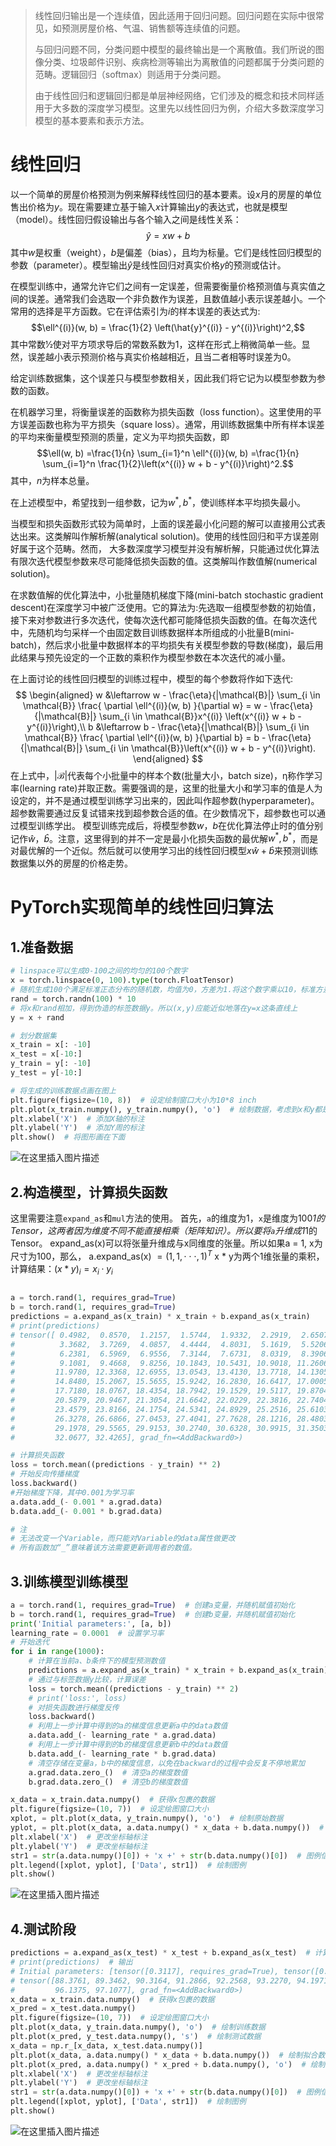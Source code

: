 
<script type="text/javascript" src="http://cdn.mathjax.org/mathjax/latest/MathJax.js?config=default"></script>
>线性回归输出是一个连续值，因此适用于回归问题。回归问题在实际中很常见，如预测房屋价格、气温、销售额等连续值的问题。
>
>与回归问题不同，分类问题中模型的最终输出是一个离散值。我们所说的图像分类、垃圾邮件识别、疾病检测等输出为离散值的问题都属于分类问题的范畴。逻辑回归（softmax）则适用于分类问题。
>
>由于线性回归和逻辑回归都是单层神经网络，它们涉及的概念和技术同样适用于大多数的深度学习模型。这里先以线性回归为例，介绍大多数深度学习模型的基本要素和表示方法。

# 线性回归
以一个简单的房屋价格预测为例来解释线性回归的基本要素。设$x$月的房屋的单位售出价格为$y$。现在需要建立基于输入$x$计算输出$y$的表达式，也就是模型（model）。线性回归假设输出与各个输入之间是线性关系：  
$$\hat{y} = xw + b$$
其中$w$是权重（weight），$b$是偏差（bias），且均为标量。它们是线性回归模型的参数（parameter）。模型输出$\hat{y}$是线性回归对真实价格$y$的预测或估计。

在模型训练中，通常允许它们之间有一定误差，但需要衡量价格预测值与真实值之间的误差。通常我们会选取一个非负数作为误差，且数值越小表示误差越小。一个常用的选择是平方函数。它在评估索引为$i$的样本误差的表达式为:
$$\ell^{(i)}(w, b) = \frac{1}{2} \left(\hat{y}^{(i)} - y^{(i)}\right)^2,$$
其中常数1⁄2使对平方项求导后的常数系数为1，这样在形式上稍微简单一些。显然，误差越小表示预测价格与真实价格越相近，且当二者相等时误差为0。

给定训练数据集，这个误差只与模型参数相关，因此我们将它记为以模型参数为参数的函数。

在机器学习里，将衡量误差的函数称为损失函数（loss function）。这里使用的平方误差函数也称为平方损失（square loss）。通常，用训练数据集中所有样本误差的平均来衡量模型预测的质量，定义为平均损失函数，即
$$\ell(w, b) =\frac{1}{n} \sum_{i=1}^n \ell^{(i)}(w, b) =\frac{1}{n} \sum_{i=1}^n \frac{1}{2}\left(x^{(i)} w + b - y^{(i)}\right)^2.$$
其中，$n$为样本总量。

在上述模型中，希望找到一组参数，记为$w^*, b^*$，使训练样本平均损失最小。

当模型和损失函数形式较为简单时，上面的误差最小化问题的解可以直接用公式表达出来。这类解叫作解析解(analytical solution)。使用的线性回归和平方误差刚好属于这个范畴。然而， 大多数深度学习模型并没有解析解，只能通过优化算法有限次迭代模型参数来尽可能降低损失函数的值。这类解叫作数值解(numerical solution)。 

在求数值解的优化算法中，小批量随机梯度下降(mini-batch stochastic gradient descent)在深度学习中被广泛使用。它的算法为:先选取一组模型参数的初始值，接下来对参数进行多次迭代，使每次迭代都可能降低损失函数的值。在每次迭代中，先随机均匀采样一个由固定数目训练数据样本所组成的小批量B(mini-batch)，然后求小批量中数据样本的平均损失有关模型参数的导数(梯度)，最后用此结果与预先设定的一个正数的乘积作为模型参数在本次迭代的减小量。 

在上面讨论的线性回归模型的训练过程中，模型的每个参数将作如下迭代:
$$
\begin{aligned}
w &\leftarrow w -   \frac{\eta}{|\mathcal{B}|} \sum_{i \in \mathcal{B}} \frac{ \partial \ell^{(i)}(w, b)  }{\partial w} = w -   \frac{\eta}{|\mathcal{B}|} \sum_{i \in \mathcal{B}}x^{(i)} \left(x^{(i)} w + b - y^{(i)}\right),\\
b &\leftarrow b -   \frac{\eta}{|\mathcal{B}|} \sum_{i \in \mathcal{B}} \frac{ \partial \ell^{(i)}(w, b)  }{\partial b} = b -   \frac{\eta}{|\mathcal{B}|} \sum_{i \in \mathcal{B}}\left(x^{(i)} w + b - y^{(i)}\right).
\end{aligned}
$$
在上式中，${|\mathcal{B}|}$代表每个小批量中的样本个数(批量大小，batch size)，η称作学习率(learning rate)并取正数。需要强调的是，这里的批量大小和学习率的值是人为设定的，并不是通过模型训练学习出来的，因此叫作超参数(hyperparameter)。超参数需要通过反复试错来找到超参数合适的值。在少数情况下，超参数也可以通过模型训练学出。 
模型训练完成后，将模型参数$w$，$b$在优化算法停止时的值分别记作$\hat{w}$，$\hat{b}$。注意，这里得到的并不一定是最小化损失函数的最优解$w^*, b^*$，而是对最优解的一个近似。然后就可以使用学习出的线性回归模型$x\hat{w} + \hat{b}$来预测训练数据集以外的房屋的价格走势。

# PyTorch实现简单的线性回归算法

## 1.准备数据

```python
# linspace可以生成0-100之间的均匀的100个数字
x = torch.linspace(0, 100).type(torch.FloatTensor)
# 随机生成100个满足标准正态分布的随机数，均值为0，方差为1.将这个数字乘以10，标准方差变为10
rand = torch.randn(100) * 10
# 将x和rand相加，得到伪造的标签数据y。所以(x,y)应能近似地落在y=x这条直线上
y = x + rand

# 划分数据集
x_train = x[: -10]
x_test = x[-10:]
y_train = y[: -10]
y_test = y[-10:]

# 将生成的训练数据点画在图上
plt.figure(figsize=(10, 8))  # 设定绘制窗口大小为10*8 inch
plt.plot(x_train.numpy(), y_train.numpy(), 'o')  # 绘制数据，考虑到x和y都是Variable，需要用data获取它们包裹的Tensor，并专成numpy
plt.xlabel('X')  # 添加X轴的标注
plt.ylabel('Y')  # 添加Y周的标注
plt.show()  # 将图形画在下面

```
![在这里插入图片描述](https://img-blog.csdnimg.cn/20200205203409977.jpeg?x-oss-process=image/watermark,type_ZmFuZ3poZW5naGVpdGk,shadow_10,text_aHR0cHM6Ly9ibG9nLmNzZG4ubmV0L0ZhaXJ5VGFsZV9f,size_16,color_FFFFFF,t_70)

## 2.构造模型，计算损失函数
这里需要注意`expand_as`和`mul`方法的使用。
首先，`a`的维度为1，`x`是维度为100*1的Tensor，这两者因为维度不同不能直接相乘（矩阵知识）。所以要将`a`升维成1*1的Tensor。
expand_as(x)可以将张量升维成与x同维度的张量。所以如果a = 1, x为尺寸为100，那么，
 a.expand_as(x) $= (1, 1, \cdot\cdot\cdot, 1)^T$
 x * y为两个1维张量的乘积，计算结果：$(x * y)_i = x_i \cdot y_i$
 

```python

a = torch.rand(1, requires_grad=True)
b = torch.rand(1, requires_grad=True)
predictions = a.expand_as(x_train) * x_train + b.expand_as(x_train)
# print(predictions)
# tensor([ 0.4982,  0.8570,  1.2157,  1.5744,  1.9332,  2.2919,  2.6507,  3.0094,
#          3.3682,  3.7269,  4.0857,  4.4444,  4.8031,  5.1619,  5.5206,  5.8794,
#          6.2381,  6.5969,  6.9556,  7.3144,  7.6731,  8.0319,  8.3906,  8.7493,
#          9.1081,  9.4668,  9.8256, 10.1843, 10.5431, 10.9018, 11.2606, 11.6193,
#         11.9780, 12.3368, 12.6955, 13.0543, 13.4130, 13.7718, 14.1305, 14.4893,
#         14.8480, 15.2067, 15.5655, 15.9242, 16.2830, 16.6417, 17.0005, 17.3592,
#         17.7180, 18.0767, 18.4354, 18.7942, 19.1529, 19.5117, 19.8704, 20.2292,
#         20.5879, 20.9467, 21.3054, 21.6642, 22.0229, 22.3816, 22.7404, 23.0991,
#         23.4579, 23.8166, 24.1754, 24.5341, 24.8929, 25.2516, 25.6103, 25.9691,
#         26.3278, 26.6866, 27.0453, 27.4041, 27.7628, 28.1216, 28.4803, 28.8390,
#         29.1978, 29.5565, 29.9153, 30.2740, 30.6328, 30.9915, 31.3503, 31.7090,
#         32.0677, 32.4265], grad_fn=<AddBackward0>)

# 计算损失函数
loss = torch.mean((predictions - y_train) ** 2)
# 开始反向传播梯度
loss.backward()
#开始梯度下降，其中0.001为学习率
a.data.add_(- 0.001 * a.grad.data)
b.data.add_(- 0.001 * b.grad.data)

# 注
# 无法改变一个Variable，而只能对Variable的data属性做更改
# 所有函数加“_”意味着该方法需要更新调用者的数值。
```
## 3.训练模型训练模型

```python
a = torch.rand(1, requires_grad=True)  # 创建a变量，并随机赋值初始化
b = torch.rand(1, requires_grad=True)  # 创建b变量，并随机赋值初始化
print('Initial parameters:', [a, b])
learning_rate = 0.0001  # 设置学习率
# 开始迭代
for i in range(1000):
    # 计算在当前a、b条件下的模型预测数值
    predictions = a.expand_as(x_train) * x_train + b.expand_as(x_train)
    # 通过与标签数据y比较，计算误差
    loss = torch.mean((predictions - y_train) ** 2)
    # print('loss:', loss)
    # 对损失函数进行梯度反传
    loss.backward()
    # 利用上一步计算中得到的a的梯度信息更新a中的data数值
    a.data.add_(- learning_rate * a.grad.data)
    # 利用上一步计算中得到的b的梯度信息更新b中的data数值
    b.data.add_(- learning_rate * b.grad.data)
    # 清空存储在变量a，b中的梯度信息，以免在backward的过程中会反复不停地累加
    a.grad.data.zero_()  # 清空a的梯度数值
    b.grad.data.zero_()  # 清空b的梯度数值

x_data = x_train.data.numpy()  # 获得x包裹的数据
plt.figure(figsize=(10, 7))  # 设定绘图窗口大小
xplot, = plt.plot(x_data, y_train.numpy(), 'o')  # 绘制原始数据
yplot, = plt.plot(x_data, a.data.numpy() * x_data + b.data.numpy())  # 绘制拟合数据
plt.xlabel('X')  # 更改坐标轴标注
plt.ylabel('Y')  # 更改坐标轴标注
str1 = str(a.data.numpy()[0]) + 'x +' + str(b.data.numpy()[0])  # 图例信息
plt.legend([xplot, yplot], ['Data', str1])  # 绘制图例
plt.show()
```
![在这里插入图片描述](https://img-blog.csdnimg.cn/20200205205532439.jpeg?x-oss-process=image/watermark,type_ZmFuZ3poZW5naGVpdGk,shadow_10,text_aHR0cHM6Ly9ibG9nLmNzZG4ubmV0L0ZhaXJ5VGFsZV9f,size_16,color_FFFFFF,t_70)

## 4.测试阶段

```python
predictions = a.expand_as(x_test) * x_test + b.expand_as(x_test)  # 计算模型的预测结果
# print(predictions)  # 输出
# Initial parameters: [tensor([0.3117], requires_grad=True), tensor([0.8948], requires_grad=True)]
# tensor([88.3761, 89.3462, 90.3164, 91.2866, 92.2568, 93.2270, 94.1971, 95.1673,
#         96.1375, 97.1077], grad_fn=<AddBackward0>)
x_data = x_train.data.numpy()  # 获得x包裹的数据
x_pred = x_test.data.numpy()
plt.figure(figsize=(10, 7))  # 设定绘图窗口大小
plt.plot(x_data, y_train.data.numpy(), 'o')  # 绘制训练数据
plt.plot(x_pred, y_test.data.numpy(), 's')  # 绘制测试数据
x_data = np.r_[x_data, x_test.data.numpy()]
plt.plot(x_data, a.data.numpy() * x_data + b.data.numpy())  # 绘制拟合数据
plt.plot(x_pred, a.data.numpy() * x_pred + b.data.numpy(), 'o')  # 绘制预测数据
plt.xlabel('X')  # 更改坐标轴标注
plt.ylabel('Y')  # 更改坐标轴标注
str1 = str(a.data.numpy()[0]) + 'x +' + str(b.data.numpy()[0])  # 图例信息
plt.legend([xplot, yplot], ['Data', str1])  # 绘制图例
plt.show()
```
![在这里插入图片描述](https://img-blog.csdnimg.cn/20200205210133734.jpeg?x-oss-process=image/watermark,type_ZmFuZ3poZW5naGVpdGk,shadow_10,text_aHR0cHM6Ly9ibG9nLmNzZG4ubmV0L0ZhaXJ5VGFsZV9f,size_16,color_FFFFFF,t_70)
